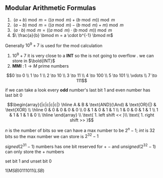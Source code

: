 ## Modular Arithmetic Formulas
1. $\ (a + b) \bmod m = ((a \bmod m) + (b \bmod m)) \bmod m$
2. $\ (a - b) \bmod m = ((a \bmod m) - (b \bmod m) + m) \bmod m$
3. $\ (a \cdot b) \bmod m = ((a \bmod m) \cdot (b \bmod m)) \bmod m$
4. $\ \frac{a}{b} \bmod m = a \cdot b^{-1} \bmod m$

Generally $10^9+7$ is used for the mod calculation 
1. $10^9+7$ it is very close to a $\textbf{INT}$ so the is not going to overflow . we can store in $\bold{INT}$ 
2. **MMI** $\colon 1\to M$ prime numbers


```math
0 \to 0 \\
1 \to 1 \\
2 \to 10 \\
3 \to 11 \\
4 \to 100 \\
5 \to 101 \\
\vdots \\
7 \to 111
```

if we can take a look every **odd** number's last bit $1$ and even number has last bit $0$

```math
\begin{array}{|c|c|c|c|}
\hline
A & B & \text{AND}(\And) & \text{OR}(|) & \text{XOR} \\
\hline
0 & 0 & 0 & 0 & 0 \\
0 & 1 & 0 & 1 & 1 \\
1 & 0 & 0 & 1 & 1 \\
1 & 1 & 1 & 1 & 0 \\
\hline
\end{array} \\

\text{
    1. left shift << 
}\\
\text{    
    1. right shift >>
}
```
$n$ is the number of bits so we can have a max number to be $2^n-1$;
$int$ is $32$ bits so the max number we can store is $2^{32}-1$

$signed(2^{31}-1)$ numbers has one bit reserved for $+$ $-$ and $unsigned(2^{32}-1)$ can only store the $+$ numbers 

set bit $1$ and unset bit $0$ 

$1(MSB)0111011(LSB)$